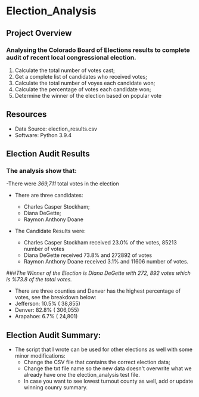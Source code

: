 # Election_Analysis

## Project Overview

### Analysing the Colorado Board of Elections results to complete audit of recent local congressional election.

1. Calculate the total number of votes cast;
2. Get a complete list of candidates who received votes;
3. Calculate the total number of voyes each candidate won;
4. Calculate the percentage of votes each candidate won;
5. Determine the winner of the election based on popular vote



## Resources 

- Data Source: election_results.csv
- Software: Python 3.9.4


## Election Audit Results

### The analysis show that:
 
-There were *369,711* total votes in the election

- There are three candidates: 
  - Charles Casper Stockham;
  - Diana DeGette;
  - Raymon Anthony Doane

- The Candidate Results were: 
  - Charles Casper Stockham received 23.0% of the votes, 85213 number of votes
  - Diana DeGette received 73.8% and 272892 of votes
  - Raymon Anthony Doane received 3.1% and 11606 number of votes.

###_The Winner of the Election is Diana DeGette with 272, 892 votes which is %73.8 of the total votes._

- There are three counties and Denver has the highest percentage of votes, see the breakdown below:
 - Jefferson:  10.5% ( 38,855)
 - Denver:  82.8% ( 306,055)
 - Arapahoe:  6.7% ( 24,801)



## Election Audit Summary:

- The script that I wrote can be used for other elections as well with some minor modifications:
  - Change the CSV file that contains the correct election data;
  - Change the txt file name so the new data doesn't overwrite what we already have one the election_analysis test file.
  - In case you want to see lowest turnout county as well, add or update winning counry summary.

